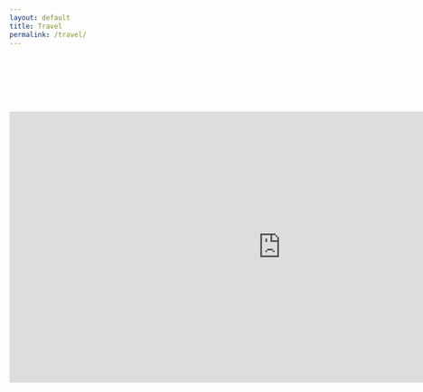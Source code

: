 ```yaml
---
layout: default
title: Travel
permalink: /travel/
---
```


<style type="text/css">
  #map { width: 100vw; position: absolute; margin-top: 100px; }
</style>

<div id="map"><iframe src="https://www.google.com/maps/d/u/0/embed?mid=1-ALp5FB5FFmoVQl2K82Ubkptu1PLnsjU" width="100%" height="480" marginheight="0" marginwidth="0" frameborder="0"></iframe></div><div id="dummy" style="height: 480px"></div>
